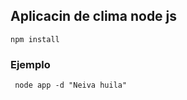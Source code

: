 ## Aplicacin de clima node js



```
npm install
```

### Ejemplo

```
 node app -d "Neiva huila"
 ```
